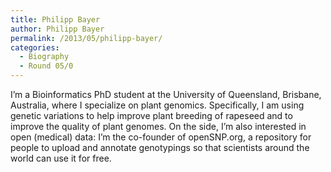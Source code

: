 ```yaml
---
title: Philipp Bayer
author: Philipp Bayer
permalink: /2013/05/philipp-bayer/
categories:
  - Biography
  - Round 05/0
---
```

I&#8217;m a Bioinformatics PhD student at the University of Queensland, Brisbane, Australia, where I specialize on plant genomics. Specifically, I am using genetic variations to help improve plant breeding of rapeseed and to improve the quality of plant genomes. On the side, I&#8217;m also interested in open (medical) data: I&#8217;m the co-founder of openSNP.org, a repository for people to upload and annotate genotypings so that scientists around the world can use it for free.
